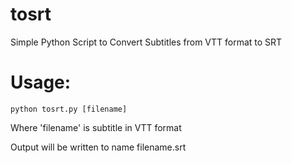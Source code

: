# tosrt
Simple Python Script to Convert Subtitles from VTT format to SRT

# Usage:
    python tosrt.py [filename]

Where 'filename' is subtitle in VTT format

Output will be written to name filename.srt
